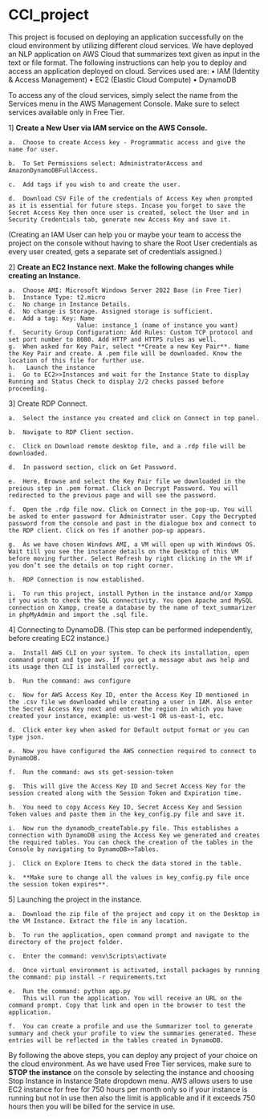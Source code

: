 # CCl_project

This project is focused on deploying an application successfully on the cloud environment by utilizing different cloud services. We have deployed an NLP application on AWS Cloud that summarizes text given as input in the text or file format. The following instructions can help you to deploy and access an application deployed on cloud.
Services used are:
•	IAM (Identity & Access Management)
•	EC2 (Elastic Cloud Compute)
•	DynamoDB

To access any of the cloud services, simply select the name from the Services menu in the AWS Management Console. Make sure to select services available only in Free Tier.

1]	**Create a New User via IAM service on the AWS Console.** 

    a.	Choose to create Access key - Programmatic access and give the name for user.
    
    b.	To Set Permissions select: AdministratorAccess and AmazonDynamoDBFullAccess. 
    
    c.	Add tags if you wish to and create the user.
    
    d.	Download CSV File of the credentials of Access Key when prompted as it is essential for future steps. Incase you forget to save the Secret Access Key then once user is created, select the User and in Security Credentials tab, generate new Access Key and save it.
    
(Creating an IAM User can help you or maybe your team to access the project on the console without having to share the Root User credentials as every user created, gets a separate set of credentials assigned.)

2]	**Create an EC2 Instance next. Make the following changes while creating an Instance.**

    a.	Choose AMI: Microsoft Windows Server 2022 Base (in Free Tier)
    b.	Instance Type: t2.micro
    c.	No change in Instance Details.
    d.	No change is Storage. Assigned storage is sufficient.
    e.	Add a tag: Key: Name
                       Value: instance_1 (name of instance you want)
    f.	Security Group Configuration: Add Rules: Custom TCP protocol and set port number to 8080. Add HTTP and HTTPS rules as well.    
    g.	When asked for Key Pair, select **Create a new Key Pair**. Name the Key Pair and create. A .pem file will be downloaded. Know the location of this file for further use. 
    h.	 Launch the instance
    i.	Go to EC2>>Instances and wait for the Instance State to display Running and Status Check to display 2/2 checks passed before proceeding.
    
3]	Create RDP Connect.

    a.	Select the instance you created and click on Connect in top panel.
    
    b.	Navigate to RDP Client section.
    
    c.	Click on Download remote desktop file, and a .rdp file will be downloaded.
    
    d.	In password section, click on Get Password.
    
    e.	Here, Browse and select the Key Pair file we downloaded in the preious step in .pem format. Click on Decrypt Password. You will redirected to the previous page and will see the password.
    
    f.	Open the .rdp file now. Click on Connect in the pop-up. You will be asked to enter password for Administrator user. Copy the Decrypted password from the console and past in the dialogue box and connect to the RDP client. Click on Yes if another pop-up appears.
    
    g.	As we have chosen Windows AMI, a VM will open up with Windows OS. Wait till you see the instance details on the Desktop of this VM before moving further. Select Refresh by right clicking in the VM if you don’t see the details on top right corner.
    
    h.	RDP Connection is now established.
    
    i.	To run this project, install Python in the instance and/or Xampp if you wish to check the SQL connectivity. You open Apache and MySQL connection on Xampp, create a database by the name of text_summarizer in phpMyAdmin and import the .sql file.
    
4]	Connecting to DynamoDB. (This step can be performed independently, before creating EC2 instance.)

    a.	Install AWS CLI on your system. To check its installation, open command prompt and type aws. If you get a message abut aws help and its usage then CLI is installed correctly.
    
    b.	Run the command: aws configure
    
    c.	Now for AWS Access Key ID, enter the Access Key ID mentioned in the .csv file we downloaded while creating a user in IAM. Also enter the Secret Access Key next and enter the region in which you have created your instance, example: us-west-1 OR us-east-1, etc.
    
    d.	Click enter key when asked for Default output format or you can type json.
    
    e.	Now you have configured the AWS connection required to connect to DynamoDB.
    
    f.	Run the command: aws sts get-session-token
    
    g.	This will give the Access Key ID and Secret Access Key for the session created along with the Session Token and Expiration time.
    
    h.	You need to copy Access Key ID, Secret Access Key and Session Token values and paste them in the key_config.py file and save it.
    
    i.	Now run the dynamodb_createTable.py file. This establishes a connection with DynamoDB using the Access Key we generated and creates the required tables. You can check the creation of the tables in the Console by navigating to DynamoDB>>Tables.
    
    j.	Click on Explore Items to check the data stored in the table.
    
    k.	**Make sure to change all the values in key_config.py file once the session token expires**.
    
5]	Launching the project in the instance.

    a.	Download the zip file of the project and copy it on the Desktop in the VM Instance. Extract the file in any location.
    
    b.	To run the application, open command prompt and navigate to the directory of the project folder.
    
    c.	Enter the command: venv\Scripts\activate
    
    d.	Once virtual environment is activated, install packages by running the command: pip install -r requirements.txt
    
    e.	Run the command: python app.py
        This will run the application. You will receive an URL on the command prompt. Copy that link and open in the browser to test the application.
        
    f.	You can create a profile and use the Summarizer tool to generate summary and check your profile to view the summaries generated. These entries will be reflected in the tables created in DynamoDB.

By following the above steps, you can deploy any project of your choice on the cloud environment. As we have used Free Tier services, make sure to **STOP the instance** on the console by selecting the instance and choosing Stop Instance in Instance State dropdown menu. AWS allows users to use EC2 instance for free for 750 hours per month only so if your instance is running but not in use then also the limit is applicable and if it exceeds 750 hours then you will be billed for the service in use.

